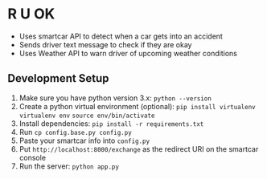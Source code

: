 # R U OK
* Uses smartcar API to detect when a car gets into an accident
* Sends driver text message to check if they are okay
* Uses Weather API to warn driver of upcoming weather conditions

## Development Setup
1. Make sure you have python version 3.x: `python --version`
1. Create a python virtual environment (optional):
  `pip install virtualenv`
  `virtualenv env`
  `source env/bin/activate`
1. Install dependencies: `pip install -r requirements.txt`
1. Run `cp config.base.py config.py`
1. Paste your smartcar info into `config.py`
1. Put `http://localhost:8000/exchange` as the redirect URI on the smartcar console
1. Run the server: `python app.py`

